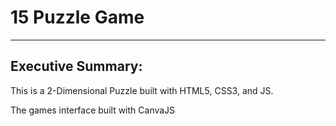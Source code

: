 # 15 Puzzle Game

---

## Executive Summary:
  This is a 2-Dimensional Puzzle built with HTML5, CSS3, and JS.
  
  The games interface built with CanvaJS

